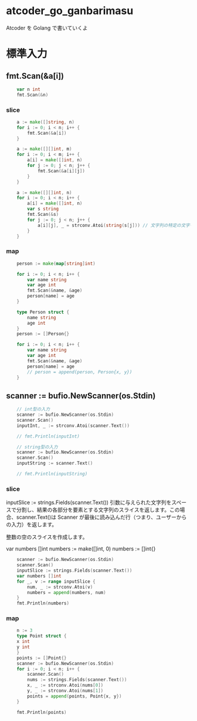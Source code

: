 # atcoder_go_ganbarimasu

Atcoder を Golang で書いていくよ

# 標準入力

## fmt.Scan(&a[i])

```go
	var n int
	fmt.Scan(&n)
```

### slice

```go
	a := make([]string, n)
	for i := 0; i < n; i++ {
		fmt.Scan(&a[i])
	}
```

```go
	a := make([][]int, m)
	for i := 0; i < m; i++ {
		a[i] = make([]int, n)
		for j := 0; j < n; j++ {
			fmt.Scan(&a[i][j])
		}
	}
```

```go
	a := make([][]int, n)
	for i := 0; i < n; i++ {
		a[i] = make([]int, n)
		var s string
		fmt.Scan(&s)
		for j := 0; j < n; j++ {
			a[i][j], _ = strconv.Atoi(string(s[j])) // 文字列の特定の文字を整数に変換する操作
		}
	}
```

### map

```go
	person := make(map[string]int)

	for i := 0; i < n; i++ {
		var name string
		var age int
		fmt.Scan(&name, &age)
		person[name] = age
	}
```

```go
	type Person struct {
		name string
		age int
	}
	person := []Person{}

	for i := 0; i < n; i++ {
		var name string
		var age int
		fmt.Scan(&name, &age)
		person[name] = age
		// person = append(person, Person{x, y})
	}
```

## scanner := bufio.NewScanner(os.Stdin)

```go
	// int型の入力
	scanner := bufio.NewScanner(os.Stdin)
	scanner.Scan()
	inputInt, _ := strconv.Atoi(scanner.Text())

	// fmt.Println(inputInt)

	// string型の入力
	scanner := bufio.NewScanner(os.Stdin)
	scanner.Scan()
	inputString := scanner.Text()

	// fmt.Println(inputString)
```

### slice

inputSlice := strings.Fields(scanner.Text())
引数に与えられた文字列をスペースで分割し、結果の各部分を要素とする文字列のスライスを返します。この場合、scanner.Text()は Scanner が最後に読み込んだ行（つまり、ユーザーからの入力）を返します。

整数の空のスライスを作成します。

var numbers []int
numbers := make([]int, 0)
numbers := []int{}

```go
	scanner := bufio.NewScanner(os.Stdin)
	scanner.Scan()
	inputSlice := strings.Fields(scanner.Text())
	var numbers []int
	for _, v := range inputSlice {
		num, _ := strconv.Atoi(v)
		numbers = append(numbers, num)
	}
	fmt.Println(numbers)
```

### map

```go
	n := 3
	type Point struct {
	x int
	y int
	}
	points := []Point{}
	scanner := bufio.NewScanner(os.Stdin)
	for i := 0; i < n; i++ {
		scanner.Scan()
		nums := strings.Fields(scanner.Text())
		x, _ := strconv.Atoi(nums[0])
		y, _ := strconv.Atoi(nums[1])
		points = append(points, Point{x, y})
	}

	fmt.Println(points)
```
